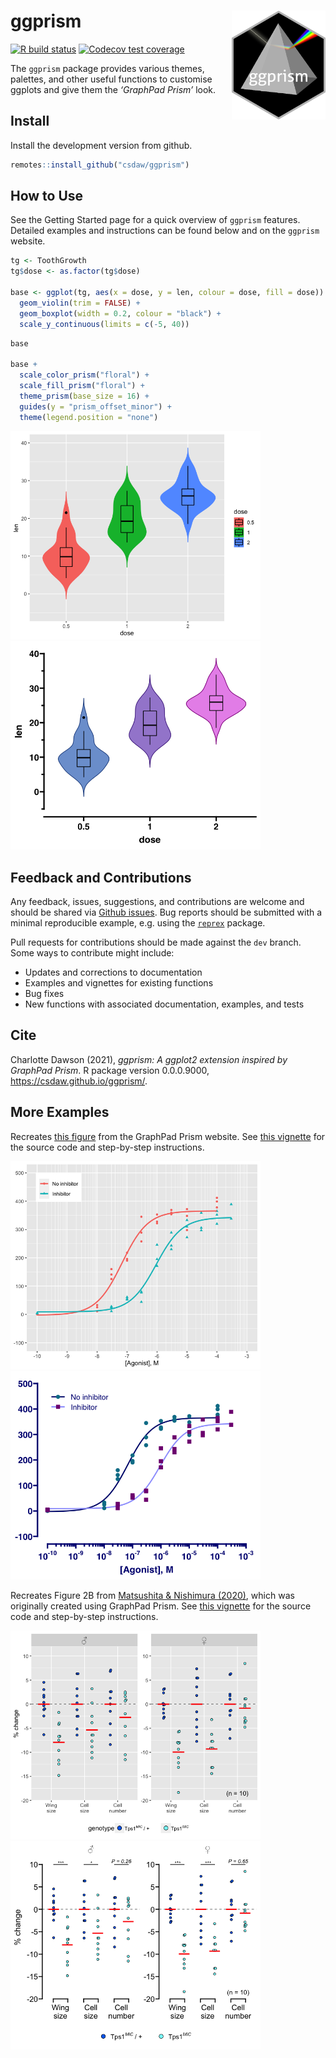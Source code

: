 
<!-- README.md is generated from README.Rmd. Please edit that file -->

# ggprism <img src="man/figures/ggprism_logo.png" align = "right" width = "150" />

<!-- badges: start -->

[![R build
status](https://github.com/csdaw/ggprism/workflows/R-CMD-check/badge.svg)](https://github.com/csdaw/ggprism/actions)
[![Codecov test
coverage](https://codecov.io/gh/csdaw/ggprism/branch/master/graph/badge.svg)](https://codecov.io/gh/csdaw/ggprism?branch=master)
<!-- badges: end -->

The `ggprism` package provides various themes, palettes, and other
useful functions to customise ggplots and give them the *‘GraphPad
Prism’* look.

## Install

Install the development version from github.

``` r
remotes::install_github("csdaw/ggprism")
```

## How to Use

See the Getting Started page for a quick overview of `ggprism` features.
Detailed examples and instructions can be found below and on the
`ggprism` website.

``` r
tg <- ToothGrowth
tg$dose <- as.factor(tg$dose)

base <- ggplot(tg, aes(x = dose, y = len, colour = dose, fill = dose)) + 
  geom_violin(trim = FALSE) + 
  geom_boxplot(width = 0.2, colour = "black") + 
  scale_y_continuous(limits = c(-5, 40))
```

``` r
base

base + 
  scale_color_prism("floral") + 
  scale_fill_prism("floral") + 
  theme_prism(base_size = 16) + 
  guides(y = "prism_offset_minor") + 
  theme(legend.position = "none")
```

<img src="man/figures/README-ex-1.png" width="400" /><img src="man/figures/README-ex-2.png" width="400" />

## Feedback and Contributions

Any feedback, issues, suggestions, and contributions are welcome and
should be shared via [Github
issues](https://github.com/csdaw/ggprism/issues). Bug reports should be
submitted with a minimal reproducible example, e.g. using the
[`reprex`](https://reprex.tidyverse.org) package.

Pull requests for contributions should be made against the `dev` branch.
Some ways to contribute might include:

-   Updates and corrections to documentation
-   Examples and vignettes for existing functions
-   Bug fixes
-   New functions with associated documentation, examples, and tests

## Cite

Charlotte Dawson (2021), *ggprism: A ggplot2 extension inspired by
GraphPad Prism*. R package version 0.0.0.9000,
<https://csdaw.github.io/ggprism/>.

## More Examples

Recreates [this
figure](https://cdn.graphpad.com/assets/0.27.0/images/srcset/prism-get-actionable-help-w1920-800.png)
from the GraphPad Prism website. See [this
vignette](https://csdaw.github.io/ggprism/articles/ex1-dose.html) for
the source code and step-by-step instructions.

<img src="man/figures/README-ex2-1.png" width="400" /><img src="man/figures/README-ex2-2.png" width="400" />

Recreates Figure 2B from [Matsushita & Nishimura
(2020)](https://doi.org/10.1038/s42003-020-0889-1), which was originally
created using GraphPad Prism. See [this
vignette](https://csdaw.github.io/ggprism/articles/ex2-wings.html) for
the source code and step-by-step instructions.

<img src="man/figures/README-ex3-1.png" width="400" /><img src="man/figures/README-ex3-2.png" width="400" />
